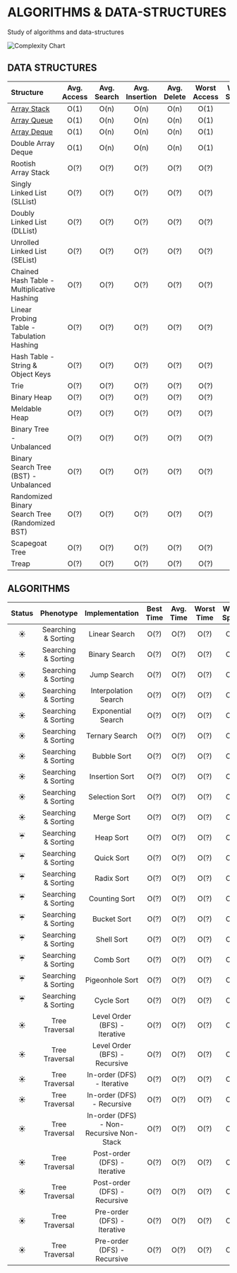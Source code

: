 # ALGORITHMS & DATA-STRUCTURES
Study of algorithms and data-structures

![Complexity Chart][0]

## DATA STRUCTURES

Structure | Avg. Access | Avg. Search | Avg. Insertion | Avg. Delete | Worst Access | Worst Search | Worst Insertion | Worst Delete | Worst Space
:--- | :---: | :---: | :---: | :---: | :---: | :---: | :---: | :---: | :---:
[Array Stack](data_structures/array/array_stack/) | O(1) | O(n) | O(n) | O(n) | O(1) | O(n) | O(n) | O(n) | O(n)
[Array Queue](data_structures/array/array_queue/) | O(1) | O(n) | O(n) | O(n) | O(1) | O(n) | O(n) | O(n) | O(n)
[Array Deque](data_structures/array/array_deque/) | O(1) | O(n) | O(n) | O(n) | O(1) | O(n) | O(n) | O(n) | O(n)
Double Array Deque | O(1) | O(n) | O(n) | O(n) | O(1) | O(n) | O(n) | O(n) | O(n)
Rootish Array Stack | O(?) | O(?) | O(?) | O(?) | O(?) | O(?) | O(?) | O(?) | O(n + sqrt(n))
Singly Linked List (SLList) | O(?) | O(?) | O(?) | O(?) | O(?) | O(?) | O(?) | O(?) | O(?)
Doubly Linked List (DLList) | O(?) | O(?) | O(?) | O(?) | O(?) | O(?) | O(?) | O(?) | O(?)
Unrolled Linked List (SEList) | O(?) | O(?) | O(?) | O(?) | O(?) | O(?) | O(?) | O(?) | O(?)
Chained Hash Table - Multiplicative Hashing | O(?) | O(?) | O(?) | O(?) | O(?) | O(?) | O(?) | O(?) | O(?)
Linear Probing Table - Tabulation Hashing | O(?) | O(?) | O(?) | O(?) | O(?) | O(?) | O(?) | O(?) | O(?)
Hash Table - String & Object Keys | O(?) | O(?) | O(?) | O(?) | O(?) | O(?) | O(?) | O(?) | O(?)
Trie | O(?) | O(?) | O(?) | O(?) | O(?) | O(?) | O(?) | O(?) | O(?)
Binary Heap | O(?) | O(?) | O(?) | O(?) | O(?) | O(?) | O(?) | O(?) | O(?)
Meldable Heap | O(?) | O(?) | O(?) | O(?) | O(?) | O(?) | O(?) | O(?) | O(?)
Binary Tree - Unbalanced | O(?) | O(?) | O(?) | O(?) | O(?) | O(?) | O(?) | O(?) | O(?)
Binary Search Tree (BST) - Unbalanced | O(?) | O(?) | O(?) | O(?) | O(?) | O(?) | O(?) | O(?) | O(?)
Randomized Binary Search Tree (Randomized BST) | O(?) | O(?) | O(?) | O(?) | O(?) | O(?) | O(?) | O(?) | O(?)
Scapegoat Tree | O(?) | O(?) | O(?) | O(?) | O(?) | O(?) | O(?) | O(?) | O(?)
Treap | O(?) | O(?) | O(?) | O(?) | O(?) | O(?) | O(?) | O(?) | O(?)

## ALGORITHMS

Status | Phenotype | Implementation | Best Time | Avg. Time | Worst Time | Worst Space
:---: | :---: | :---: | :---: | :---: | :---: | :---:
:sunny: | Searching & Sorting | Linear Search | O(?) | O(?) | O(?) | O(?)
:sunny: | Searching & Sorting | Binary Search | O(?) | O(?) | O(?) | O(?)
:sunny: | Searching & Sorting | Jump Search | O(?) | O(?) | O(?) | O(?)
:sunny: | Searching & Sorting | Interpolation Search | O(?) | O(?) | O(?) | O(?)
:sunny: | Searching & Sorting | Exponential Search | O(?) | O(?) | O(?) | O(?)
:sunny: | Searching & Sorting | Ternary Search | O(?) | O(?) | O(?) | O(?)
:sunny: | Searching & Sorting | Bubble Sort | O(?) | O(?) | O(?) | O(?)
:sunny: | Searching & Sorting | Insertion Sort | O(?) | O(?) | O(?) | O(?)
:sunny: | Searching & Sorting | Selection Sort | O(?) | O(?) | O(?) | O(?)
:sunny: | Searching & Sorting | Merge Sort | O(?) | O(?) | O(?) | O(?)
:umbrella: | Searching & Sorting | Heap Sort | O(?) | O(?) | O(?) | O(?)
:umbrella: | Searching & Sorting | Quick Sort | O(?) | O(?) | O(?) | O(?)
:umbrella: | Searching & Sorting | Radix Sort | O(?) | O(?) | O(?) | O(?)
:umbrella: | Searching & Sorting | Counting Sort | O(?) | O(?) | O(?) | O(?)
:umbrella: | Searching & Sorting | Bucket Sort | O(?) | O(?) | O(?) | O(?)
:umbrella: | Searching & Sorting | Shell Sort | O(?) | O(?) | O(?) | O(?)
:umbrella: | Searching & Sorting | Comb Sort | O(?) | O(?) | O(?) | O(?)
:umbrella: | Searching & Sorting | Pigeonhole Sort | O(?) | O(?) | O(?) | O(?)
:umbrella: | Searching & Sorting | Cycle Sort | O(?) | O(?) | O(?) | O(?)
:sunny: | Tree Traversal | Level Order (BFS) - Iterative | O(?) | O(?) | O(?) | O(?)
:sunny: | Tree Traversal | Level Order (BFS) - Recursive | O(?) | O(?) | O(?) | O(?)
:sunny: | Tree Traversal | In-order (DFS) - Iterative | O(?) | O(?) | O(?) | O(?)
:sunny: | Tree Traversal | In-order (DFS) - Recursive | O(?) | O(?) | O(?) | O(?)
:sunny: | Tree Traversal | In-order (DFS) - Non-Recursive Non-Stack | O(?) | O(?) | O(?) | O(?)
:sunny: | Tree Traversal | Post-order (DFS) - Iterative | O(?) | O(?) | O(?) | O(?)
:sunny: | Tree Traversal | Post-order (DFS) - Recursive | O(?) | O(?) | O(?) | O(?)
:sunny: | Tree Traversal | Pre-order (DFS) - Iterative | O(?) | O(?) | O(?) | O(?)
:sunny: | Tree Traversal | Pre-order (DFS) - Recursive | O(?) | O(?) | O(?) | O(?)

[0]: http://i0.wp.com/www.jessicayung.com/wp-content/uploads/2016/08/screenshot-5.png?fit=846%2C591